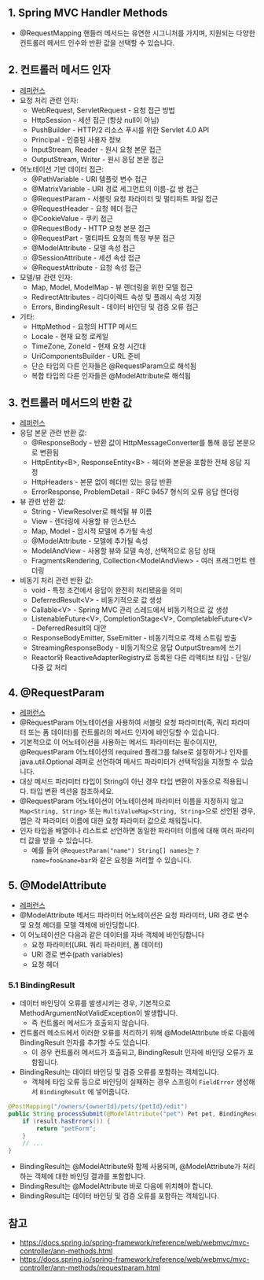 ## 1. Spring MVC Handler Methods

- @RequestMapping 핸들러 메서드는 유연한 시그니처를 가지며, 지원되는 다양한 컨트롤러 메서드 인수와 반환 값을 선택할 수 있습니다.

## 2. 컨트롤러 메서드 인자

- [레퍼런스](https://docs.spring.io/spring-framework/reference/web/webmvc/mvc-controller/ann-methods/arguments.html)
- 요청 처리 관련 인자:
  - WebRequest, ServletRequest - 요청 접근 방법
  - HttpSession - 세션 접근 (항상 null이 아님)
  - PushBuilder - HTTP/2 리소스 푸시를 위한 Servlet 4.0 API
  - Principal - 인증된 사용자 정보
  - InputStream, Reader - 원시 요청 본문 접근
  - OutputStream, Writer - 원시 응답 본문 접근
- 어노테이션 기반 데이터 접근:
  - @PathVariable - URI 템플릿 변수 접근
  - @MatrixVariable - URI 경로 세그먼트의 이름-값 쌍 접근
  - @RequestParam - 서블릿 요청 파라미터 및 멀티파트 파일 접근
  - @RequestHeader - 요청 헤더 접근
  - @CookieValue - 쿠키 접근
  - @RequestBody - HTTP 요청 본문 접근
  - @RequestPart - 멀티파트 요청의 특정 부분 접근
  - @ModelAttribute - 모델 속성 접근
  - @SessionAttribute - 세션 속성 접근
  - @RequestAttribute - 요청 속성 접근
- 모델/뷰 관련 인자:
  - Map, Model, ModelMap - 뷰 렌더링을 위한 모델 접근
  - RedirectAttributes - 리다이렉트 속성 및 플래시 속성 지정
  - Errors, BindingResult - 데이터 바인딩 및 검증 오류 접근
- 기타:
  - HttpMethod - 요청의 HTTP 메서드
  - Locale - 현재 요청 로케일
  - TimeZone, ZoneId - 현재 요청 시간대
  - UriComponentsBuilder - URL 준비
  - 단순 타입의 다른 인자들은 @RequestParam으로 해석됨
  - 복합 타입의 다른 인자들은 @ModelAttribute로 해석됨

## 3. 컨트롤러 메서드의 반환 값

- [레퍼런스](https://docs.spring.io/spring-framework/reference/web/webmvc/mvc-controller/ann-methods/return-types.html)
- 응답 본문 관련 반환 값:
  - \@ResponseBody - 반환 값이 HttpMessageConverter를 통해 응답 본문으로 변환됨
  - HttpEntity\<B\>, ResponseEntity\<B\> - 헤더와 본문을 포함한 전체 응답 지정
  - HttpHeaders - 본문 없이 헤더만 있는 응답 반환
  - ErrorResponse, ProblemDetail - RFC 9457 형식의 오류 응답 렌더링
- 뷰 관련 반환 값:
  - String - ViewResolver로 해석될 뷰 이름
  - View - 렌더링에 사용할 뷰 인스턴스
  - Map, Model - 암시적 모델에 추가될 속성
  - \@ModelAttribute - 모델에 추가될 속성
  - ModelAndView - 사용할 뷰와 모델 속성, 선택적으로 응답 상태
  - FragmentsRendering, Collection\<ModelAndView\> - 여러 프래그먼트 렌더링
- 비동기 처리 관련 반환 값:
  - void - 특정 조건에서 응답이 완전히 처리됐음을 의미
  - DeferredResult\<V\> - 비동기적으로 값 생성
  - Callable\<V\> - Spring MVC 관리 스레드에서 비동기적으로 값 생성
  - ListenableFuture\<V\>, CompletionStage\<V\>, CompletableFuture\<V\> - DeferredResult의 대안
  - ResponseBodyEmitter, SseEmitter - 비동기적으로 객체 스트림 방출
  - StreamingResponseBody - 비동기적으로 응답 OutputStream에 쓰기
  - Reactor와 ReactiveAdapterRegistry로 등록된 다른 리액티브 타입 - 단일/다중 값 처리

## 4. @RequestParam

- [레퍼런스](https://docs.spring.io/spring-framework/reference/web/webmvc/mvc-controller/ann-methods/requestparam.html)
- @RequestParam 어노테이션을 사용하여 서블릿 요청 파라미터(즉, 쿼리 파라미터 또는 폼 데이터)를 컨트롤러의 메서드 인자에 바인딩할 수 있습니다.
- 기본적으로 이 어노테이션을 사용하는 메서드 파라미터는 필수이지만, @RequestParam 어노테이션의 required 플래그를 false로 설정하거나 인자를 java.util.Optional 래퍼로 선언하여 메서드 파라미터가 선택적임을 지정할 수 있습니다.
- 대상 메서드 파라미터 타입이 String이 아닌 경우 타입 변환이 자동으로 적용됩니다. 타입 변환 섹션을 참조하세요.
- @RequestParam 어노테이션이 어노테이션에 파라미터 이름을 지정하지 않고 `Map<String, String>` 또는 `MultiValueMap<String, String>`으로 선언된 경우, 맵은 각 파라미터 이름에 대한 요청 파라미터 값으로 채워집니다.
- 인자 타입을 배열이나 리스트로 선언하면 동일한 파라미터 이름에 대해 여러 파라미터 값을 받을 수 있습니다.
  - 예를 들어 `@RequestParam("name") String[] names`는 `?name=foo&name=bar`와 같은 요청을 처리할 수 있습니다.

## 5. @ModelAttribute

- [레퍼런스](https://docs.spring.io/spring-framework/reference/web/webmvc/mvc-controller/ann-methods/modelattrib-method-args.html)
- @ModelAttribute 메서드 파라미터 어노테이션은 요청 파라미터, URI 경로 변수 및 요청 헤더를 모델 객체에 바인딩합니다.
- 이 어노테이션은 다음과 같은 데이터를 자바 객체에 바인딩합니다
  - 요청 파라미터(URL 쿼리 파라미터, 폼 데이터)
  - URI 경로 변수(path variables)
  - 요청 헤더

### 5.1 BindingResult

- 데이터 바인딩이 오류를 발생시키는 경우, 기본적으로 MethodArgumentNotValidException이 발생합니다.
  - 즉 컨트롤러 메서드가 호출되지 않습니다.
- 컨트롤러 메소드에서 이러한 오류를 처리하기 위해 @ModelAttribute 바로 다음에 BindingResult 인자를 추가할 수도 있습니다.
  - 이 경우 컨트롤러 메서드가 호출되고, BindingResult 인자에 바인딩 오류가 포함됩니다.
- BindingResult는 데이터 바인딩 및 검증 오류를 포함하는 객체입니다.
  - 객체에 타입 오류 등으로 바인딩이 실패하는 경우 스프링이 `FieldError` 생성해서 `BindingResult` 에 넣어줍니다.

```java
@PostMapping("/owners/{ownerId}/pets/{petId}/edit")
public String processSubmit(@ModelAttribute("pet") Pet pet, BindingResult result) { 
	if (result.hasErrors()) {
		return "petForm";
	}
	// ...
}
```

- BindingResult는 @ModelAttribute와 함께 사용되며, @ModelAttribute가 처리하는 객체에 대한 바인딩 결과를 포함합니다.
- BindingResult는 @ModelAttribute 바로 다음에 위치해야 합니다.
- BindingResult는 데이터 바인딩 및 검증 오류를 포함하는 객체입니다.

## 참고

- https://docs.spring.io/spring-framework/reference/web/webmvc/mvc-controller/ann-methods.html
- https://docs.spring.io/spring-framework/reference/web/webmvc/mvc-controller/ann-methods/requestparam.html